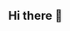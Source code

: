 ## Hi there 👋

<!--

🙋‍♀️ Our organization, AI Innovators, is dedicated to pushing the boundaries of AI technology. We strive to develop innovative solutions using advanced AI techniques. Whether it's in the fields of computer vision, natural language processing, or machine learning, we actively drive progress in technology and apply it to various industries and use cases. Our team, with their extensive experience and expertise, is committed to promoting the adoption and development of artificial intelligence. If you're interested in AI content, feel free to reach out to us or explore more information about us.

🌈 For community involvement, we welcome contributions and collaborations. You can find our contribution guidelines on our website or in our documentation. We encourage the community to join us in exploring new ideas, sharing insights, and actively participating in discussions related to AI innovation.

👩‍💻 Our documentation and resources are readily accessible on our website. You can find comprehensive information about our projects, technologies, and applications, along with helpful tutorials and case studies. We also have a vibrant online community where you can connect with like-minded individuals, seek guidance, and stay updated on the latest AI trends and developments. Make sure to check out our forums and blog for additional insights.

🍿 Fun fact: Our team has a diverse range of breakfast preferences! Some of us enjoy healthy options like fruits and granola, while others cannot resist a hearty plate of eggs, bacon, and toast. And of course, coffee and tea are a staple for everyone to kickstart the day with enthusiasm!

🧙 Let me know if there's anything else you'd like to know or discuss

-->

